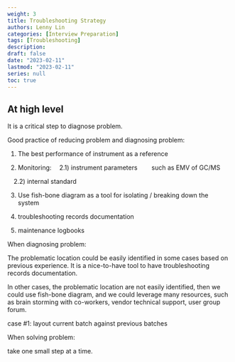 ```yaml
---
weight: 3
title: Troubleshooting Strategy
authors: Lenny Lin
categories: [Interview Preparation]
tags: [Troubleshooting]
description: 
draft: false
date: "2023-02-11"
lastmod: "2023-02-11"
series: null
toc: true
---
```



## At high level  
It is a critical step to diagnose problem.

Good practice of reducing problem and diagnosing problem:  

1) The best performance of instrument as a reference  

2) Monitoring:
&emsp;2.1) instrument parameters
&emsp;&emsp;such as EMV of GC/MS

&emsp;2.2) internal standard 

3) Use fish-bone diagram as a tool for isolating / breaking down the system  

4) troubleshooting records documentation  

5) maintenance logbooks


When diagnosing problem:  

The problematic location could be easily identified in some cases based on previous experience.  It is a nice-to-have tool to have troubleshooting records documentation.  

In other cases, the problematic location are not easily identified, then we could use fish-bone diagram, and we could leverage many resources, such as brain storming with co-workers, vendor technical support,  user group forum.

case #1: layout current batch against previous batches


When solving problem: 

take one small step at a time.




